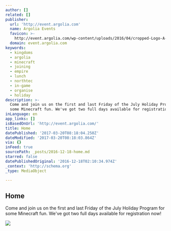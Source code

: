 ```yaml
---
author: []
related: []
publisher:
  url: 'http://event.argolia.com'
  name: Argolia Events
  favicon: >-
    http://event.argolia.com/wp-content/uploads/2016/04/cropped-Logo-A-dbg-md-192x192.png
  domain: event.argolia.com
keywords:
  - kingdoms
  - argolia
  - minecraft
  - joining
  - empire
  - lunch
  - northtec
  - in-game
  - organise
  - holiday
description: >-
  Come and join us on the first and last Friday of the July Holiday Program for
  some Minecraft fun. We've got two full days available for registration now!
inLanguage: en
app_links: []
isBasedOnUrl: 'http://event.argolia.com/'
title: Home
datePublished: '2017-03-20T08:18:04.250Z'
dateModified: '2017-03-20T08:18:03.864Z'
via: {}
inFeed: true
sourcePath: _posts/2016-12-18-home.md
starred: false
datePublishedOriginal: '2016-12-18T02:10:34.974Z'
_context: 'http://schema.org'
_type: MediaObject

---
```

<article style=""><h1>Home</h1><p>Come and join us on the first and last Friday of the July Holiday Program for some Minecraft fun. We've got two full days available for registration now!</p><img src="http://event.argolia.com/wp-content/uploads/2016/12/EventFinda-3.png" /></article>